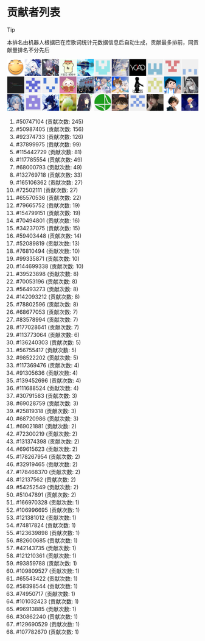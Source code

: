 # 贡献者列表

> [!TIP]
> 本排名由机器人根据已在库歌词统计元数据信息后自动生成，贡献最多排前，同贡献量排名不分先后

![贡献者头像画廊](./CONTRIBUTORS.svg)

1. #50747104 (贡献次数: 245)
2. #50987405 (贡献次数: 156)
3. #92374733 (贡献次数: 126)
4. #37899975 (贡献次数: 99)
5. #115442729 (贡献次数: 81)
6. #117785554 (贡献次数: 49)
7. #68000793 (贡献次数: 49)
8. #132769718 (贡献次数: 33)
9. #165106362 (贡献次数: 27)
10. #72502111 (贡献次数: 27)
11. #65570536 (贡献次数: 22)
12. #79665752 (贡献次数: 19)
13. #154799151 (贡献次数: 19)
14. #70494801 (贡献次数: 16)
15. #34237075 (贡献次数: 15)
16. #59403448 (贡献次数: 14)
17. #52089819 (贡献次数: 13)
18. #76810494 (贡献次数: 10)
19. #99335871 (贡献次数: 10)
20. #144699338 (贡献次数: 10)
21. #39523898 (贡献次数: 8)
22. #70053196 (贡献次数: 8)
23. #56493273 (贡献次数: 8)
24. #142093212 (贡献次数: 8)
25. #78802596 (贡献次数: 8)
26. #68677053 (贡献次数: 7)
27. #83578994 (贡献次数: 7)
28. #177028641 (贡献次数: 7)
29. #113773064 (贡献次数: 6)
30. #136240303 (贡献次数: 5)
31. #56755417 (贡献次数: 5)
32. #98522202 (贡献次数: 5)
33. #117369476 (贡献次数: 4)
34. #91305636 (贡献次数: 4)
35. #139452696 (贡献次数: 4)
36. #111688524 (贡献次数: 4)
37. #30791583 (贡献次数: 3)
38. #69028759 (贡献次数: 3)
39. #25819318 (贡献次数: 3)
40. #68720986 (贡献次数: 3)
41. #69021881 (贡献次数: 2)
42. #72300219 (贡献次数: 2)
43. #131374398 (贡献次数: 2)
44. #69615623 (贡献次数: 2)
45. #178267954 (贡献次数: 2)
46. #32919465 (贡献次数: 2)
47. #178468370 (贡献次数: 2)
48. #12137562 (贡献次数: 2)
49. #54252549 (贡献次数: 2)
50. #51047891 (贡献次数: 2)
51. #166970328 (贡献次数: 1)
52. #106996695 (贡献次数: 1)
53. #121381012 (贡献次数: 1)
54. #74817824 (贡献次数: 1)
55. #123639898 (贡献次数: 1)
56. #82600685 (贡献次数: 1)
57. #42143735 (贡献次数: 1)
58. #121210361 (贡献次数: 1)
59. #93859788 (贡献次数: 1)
60. #109809527 (贡献次数: 1)
61. #65543422 (贡献次数: 1)
62. #58398544 (贡献次数: 1)
63. #74950717 (贡献次数: 1)
64. #101032423 (贡献次数: 1)
65. #96913885 (贡献次数: 1)
66. #30862240 (贡献次数: 1)
67. #129690529 (贡献次数: 1)
68. #107782670 (贡献次数: 1)
